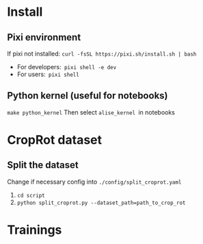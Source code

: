 # Install
## Pixi environment
If pixi not installed: `curl -fsSL https://pixi.sh/install.sh | bash`
- For developers:` pixi shell -e dev`
- For users:` pixi shell`
## Python kernel (useful for notebooks)
`make python_kernel`
Then select `alise_kernel `in notebooks
# CropRot dataset
## Split the dataset
Change if necessary config into `./config/split_croprot.yaml`
1. `cd script`
2. `python split_croprot.py --dataset_path=path_to_crop_rot`
# Trainings
